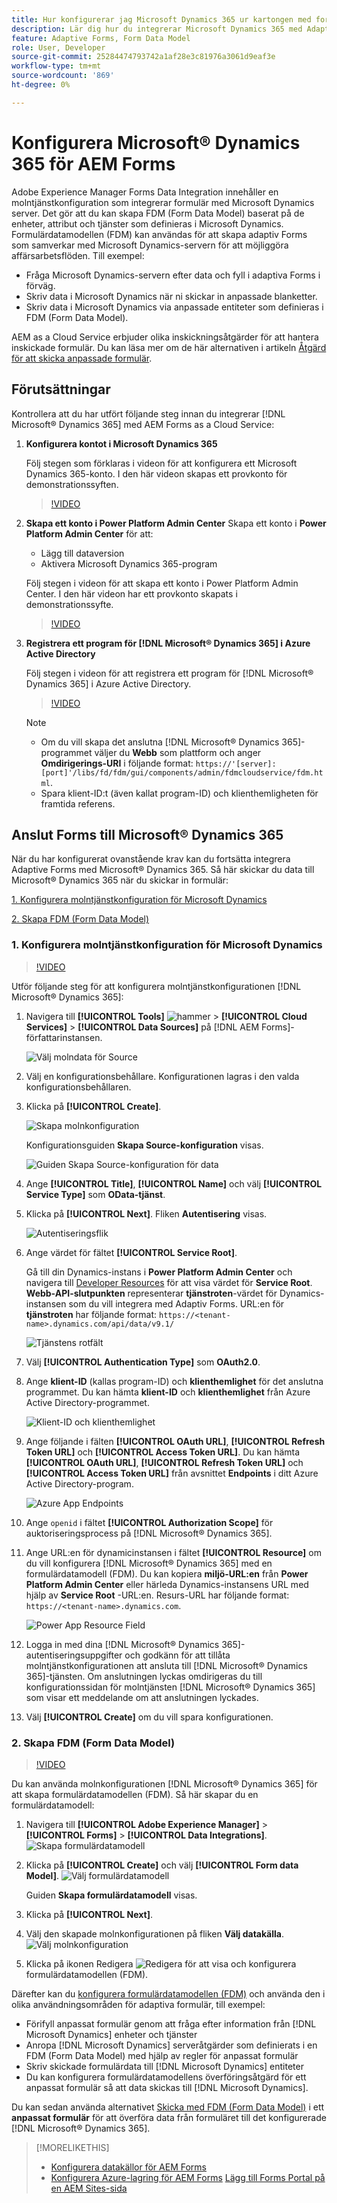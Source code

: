 ```yaml
---
title: Hur konfigurerar jag Microsoft Dynamics 365 ur kartongen med formulärdatamodeller för Adaptive Forms?
description: Lär dig hur du integrerar Microsoft Dynamics 365 med Adaptive Forms.
feature: Adaptive Forms, Form Data Model
role: User, Developer
source-git-commit: 25284474793742a1af28e3c81976a3061d9eaf3e
workflow-type: tm+mt
source-wordcount: '869'
ht-degree: 0%

---
```



# Konfigurera Microsoft® Dynamics 365 för AEM Forms

Adobe Experience Manager Forms Data Integration innehåller en molntjänstkonfiguration som integrerar formulär med Microsoft Dynamics server. Det gör att du kan skapa FDM (Form Data Model) baserat på de enheter, attribut och tjänster som definieras i Microsoft Dynamics. Formulärdatamodellen (FDM) kan användas för att skapa adaptiv Forms som samverkar med Microsoft Dynamics-servern för att möjliggöra affärsarbetsflöden. Till exempel:
* Fråga Microsoft Dynamics-servern efter data och fyll i adaptiva Forms i förväg.
* Skriv data i Microsoft Dynamics när ni skickar in anpassade blanketter.
* Skriv data i Microsoft Dynamics via anpassade entiteter som definieras i FDM (Form Data Model).

AEM as a Cloud Service erbjuder olika inskickningsåtgärder för att hantera inskickade formulär. Du kan läsa mer om de här alternativen i artikeln [Åtgärd för att skicka anpassade formulär](/help/forms/configure-submit-actions-core-components.md).

<!-- 
[[!DNL Experience Manager Forms] Data Integration](data-integration.md) provides [!DNL Microsoft&reg; Dynamics 365] Cloud Services to integrate Adaptive Forms with out of the box Form Data Model (FDM). The Adaptive Forms can then interact with [!DNL Microsoft&reg; Dynamics 365] servers to enable business workflows. For example:

* Write data into [!DNL Microsoft&reg; Dynamics 365] on Adaptive Form submission.
* Write data in [!DNL Microsoft&reg; Dynamics 365] through custom entities defined in Form Data Model (FDM) and conversely.
* Query [!DNL Microsoft&reg; Dynamics 365]server for data and prepopulate Adaptive Forms.
* Read data from [!DNL Microsoft&reg; Dynamics 365] server.

[!DNL Microsoft&reg; Dynamics 365] cloud services and Form Data Model (FDM) are available out of the box on the [!DNL AEM Forms] Server after you [set up a development project for Forms based on Experience Manager archetype](setup-local-development-environment.md#forms-cloud-service-local-development-environment).

>[!NOTE]
>
>Microsoft&reg; Dynamics 365 cloud services and Form Data Model (FDM) are available out of the box only if you set up an [!DNL Experience Manager Forms] as a [!DNL Cloud Service] project based on [AEM Archetype 30](https://github.com/adobe/aem-project-archetype/releases/tag/aem-project-archetype-30) or later.-->

## Förutsättningar

Kontrollera att du har utfört följande steg innan du integrerar [!DNL Microsoft® Dynamics 365] med AEM Forms as a Cloud Service:


1. **Konfigurera kontot i Microsoft Dynamics 365**

   Följ stegen som förklaras i videon för att konfigurera ett Microsoft Dynamics 365-konto. I den här videon skapas ett provkonto för demonstrationssyften.

   >[!VIDEO](https://video.tv.adobe.com/v/3444389/)

1. **Skapa ett konto i Power Platform Admin Center**
Skapa ett konto i **Power Platform Admin Center** för att:
   * Lägg till dataversion
   * Aktivera Microsoft Dynamics 365-program

   Följ stegen i videon för att skapa ett konto i Power Platform Admin Center. I den här videon har ett provkonto skapats i demonstrationssyfte.
   >[!VIDEO](https://video.tv.adobe.com/v/3444388)

1. **Registrera ett program för [!DNL Microsoft® Dynamics 365] i Azure Active Directory**

   Följ stegen i videon för att registrera ett program för [!DNL Microsoft® Dynamics 365] i Azure Active Directory.

   >[!VIDEO](https://video.tv.adobe.com/v/3444369/dynamics365integration-microsoftdynamics-apiaccess-azuread-appregistration)

   >[!NOTE]
   >
   > * Om du vill skapa det anslutna [!DNL Microsoft® Dynamics 365]-programmet väljer du **Webb** som plattform och anger **Omdirigerings-URI** i följande format: `https://'[server]:[port]'/libs/fd/fdm/gui/components/admin/fdmcloudservice/fdm.html`.
   > * Spara klient-ID:t (även kallat program-ID) och klienthemligheten för framtida referens.

## Anslut Forms till Microsoft® Dynamics 365

När du har konfigurerat ovanstående krav kan du fortsätta integrera Adaptive Forms med Microsoft® Dynamics 365. Så här skickar du data till Microsoft® Dynamics 365 när du skickar in formulär:

[1. Konfigurera molntjänstkonfiguration för Microsoft Dynamics](#1-configure-cloud-service-configuration-for-microsoft-dynamics)

[2. Skapa FDM (Form Data Model)](#2-create-form-data-model-fdm)

### 1. Konfigurera molntjänstkonfiguration för Microsoft Dynamics

>[!VIDEO](https://video.tv.adobe.com/v/3444370/cloudconfiguration-dataintegration-adobeexperiencemanager-aemforms-microsoftdynamics)

Utför följande steg för att konfigurera molntjänstkonfigurationen [!DNL Microsoft® Dynamics 365]:

1. Navigera till **[!UICONTROL Tools]** ![hammer](assets/hammer.png) > **[!UICONTROL Cloud Services]** > **[!UICONTROL Data Sources]** på [!DNL AEM Forms]-författarinstansen.

   ![Välj molndata för Source](/help/forms/assets/dynamics-data-source.png)
1. Välj en konfigurationsbehållare. Konfigurationen lagras i den valda konfigurationsbehållaren.
1. Klicka på **[!UICONTROL Create]**.

   ![Skapa molnkonfiguration](/help/forms/assets/dynamics-select-configuration.png)

   Konfigurationsguiden **Skapa Source-konfiguration** visas.

   ![Guiden Skapa Source-konfiguration för data](/help/forms/assets/dynamics-create-data-configuration.png)

1. Ange **[!UICONTROL Title]**, **[!UICONTROL Name]** och välj **[!UICONTROL Service Type]** som **OData-tjänst**.
1. Klicka på **[!UICONTROL Next]**. Fliken **Autentisering** visas.

   ![Autentiseringsflik](/help/forms/assets/dynamics-authentication-tab.png)

1. Ange värdet för fältet **[!UICONTROL Service Root]**.

   Gå till din Dynamics-instans i **Power Platform Admin Center** och navigera till [Developer Resources](https://docs.microsoft.com/en-us/powerapps/developer/data-platform/view-download-developer-resources) för att visa värdet för **Service Root**. **Webb-API-slutpunkten** representerar **tjänstroten**-värdet för Dynamics-instansen som du vill integrera med Adaptiv Forms. URL:en för **tjänstroten** har följande format: `https://<tenant-name>.dynamics.com/api/data/v9.1/`

   ![Tjänstens rotfält](/help/forms/assets/dynamics-service-root.png)

1. Välj **[!UICONTROL Authentication Type]** som **OAuth2.0**.
1. Ange **klient-ID** (kallas program-ID) och **klienthemlighet** för det anslutna programmet.
Du kan hämta **klient-ID** och **klienthemlighet** från Azure Active Directory-programmet.

   ![Klient-ID och klienthemlighet](/help/forms/assets/dynamics-azure-app-resgistration.png)

1. Ange följande i fälten **[!UICONTROL OAuth URL]**, **[!UICONTROL Refresh Token URL]** och **[!UICONTROL Access Token URL]**.
Du kan hämta **[!UICONTROL OAuth URL]**, **[!UICONTROL Refresh Token URL]** och **[!UICONTROL Access Token URL]** från avsnittet **Endpoints** i ditt Azure Active Directory-program.

   ![Azure App Endpoints](/help/forms/assets/dynamics-azure-app-endpoints.png)

1. Ange `openid` i fältet **[!UICONTROL Authorization Scope]** för auktoriseringsprocess på [!DNL Microsoft® Dynamics 365].
1. Ange URL:en för dynamicinstansen i fältet **[!UICONTROL Resource]** om du vill konfigurera [!DNL Microsoft® Dynamics 365] med en formulärdatamodell (FDM).
Du kan kopiera **miljö-URL:en** från **Power Platform Admin Center** eller härleda Dynamics-instansens URL med hjälp av **Service Root** -URL:en. Resurs-URL har följande format: `https://<tenant-name>.dynamics.com`.

   ![Power App Resource Field](/help/forms/assets/dynamics-resource-field.png)

1. Logga in med dina [!DNL Microsoft® Dynamics 365]-autentiseringsuppgifter och godkänn för att tillåta molntjänstkonfigurationen att ansluta till [!DNL Microsoft® Dynamics 365]-tjänsten. Om anslutningen lyckas omdirigeras du till konfigurationssidan för molntjänsten [!DNL Microsoft® Dynamics 365] som visar ett meddelande om att anslutningen lyckades.
1. Välj **[!UICONTROL Create]** om du vill spara konfigurationen.

### 2. Skapa FDM (Form Data Model)

>[!VIDEO](https://video.tv.adobe.com/v/3444367/aemforms-adobeexperiencemanager-formdatamodel--dataintegration-digitalforms)

Du kan använda molnkonfigurationen [!DNL Microsoft® Dynamics 365] för att skapa formulärdatamodellen (FDM). Så här skapar du en formulärdatamodell:

1. Navigera till **[!UICONTROL Adobe Experience Manager]** > **[!UICONTROL Forms]** > **[!UICONTROL Data Integrations]**.
   ![Skapa formulärdatamodell](/help/forms/assets/dynamics-create-fdm.png)

1. Klicka på **[!UICONTROL Create]** och välj **[!UICONTROL Form data Model]**.
   ![Välj formulärdatamodell](/help/forms/assets/dynamics-select-fdm.png)

   Guiden **Skapa formulärdatamodell** visas.
1. Klicka på **[!UICONTROL Next]**.
1. Välj den skapade molnkonfigurationen på fliken **Välj datakälla**.
   ![Välj molnkonfiguration](/help/forms/assets/dynamics-select-cloud-config.png)

1. Klicka på ikonen Redigera ![Redigera](assets/edit.png) för att visa och konfigurera formulärdatamodellen (FDM).

Därefter kan du [konfigurera formulärdatamodellen (FDM)](/help/forms/work-with-form-data-model.md#configure-services) och använda den i olika användningsområden för adaptiva formulär, till exempel:

* Förifyll anpassat formulär genom att fråga efter information från [!DNL Microsoft Dynamics] enheter och tjänster
* Anropa [!DNL Microsoft Dynamics] serveråtgärder som definierats i en FDM (Form Data Model) med hjälp av regler för anpassat formulär
* Skriv skickade formulärdata till [!DNL Microsoft Dynamics] entiteter
* Du kan konfigurera formulärdatamodellens överföringsåtgärd för ett anpassat formulär så att data skickas till [!DNL Microsoft Dynamics].

Du kan sedan använda alternativet [Skicka med FDM (Form Data Model)](/help/forms/using-form-data-model.md) i ett **anpassat formulär** för att överföra data från formuläret till det konfigurerade [!DNL Microsoft® Dynamics 365].


>[!MORELIKETHIS]
>
>* [Konfigurera datakällor för AEM Forms](/help/forms/configure-data-sources.md)
>* [Konfigurera Azure-lagring för AEM Forms](/help/forms/configure-azure-storage.md)
>  [Lägg till Forms Portal på en AEM Sites-sida ](/help/forms/configure-forms-portal.md)